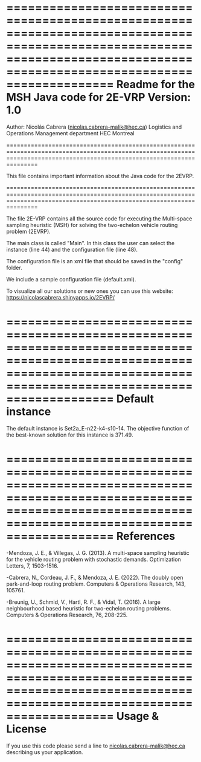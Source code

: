 ===========================================================================================================================================================================
 Readme for the MSH Java code for 2E-VRP
 Version: 1.0
===========================================================================================================================================================================

 Author:       Nicolás Cabrera (nicolas.cabrera-malik@hec.ca)
               Logistics and Operations Management department
               HEC Montreal       

===========================================================================================================================================================================

This file contains important information about the Java code for the 2EVRP.

===========================================================================================================================================================================

The file 2E-VRP contains all the source code for executing the Multi-space sampling heuristic (MSH) for solving the two-echelon vehicle routing problem (2EVRP). 

The main class is called "Main". In this class the user can select the instance (line 44) and the configuration file (line 48).

The configuration file is an xml file that should be saved in the "config" folder. 
 
We include a sample configuration file (default.xml).

To visualize all our solutions or new ones you can use this website: https://nicolascabrera.shinyapps.io/2EVRP/

===========================================================================================================================================================================
Default instance
===========================================================================================================================================================================

The default instance is Set2a_E-n22-k4-s10-14. The objective function of the best-known solution for this instance is 371.49.


===========================================================================================================================================================================
References
===========================================================================================================================================================================

-Mendoza, J. E., & Villegas, J. G. (2013). A multi-space sampling heuristic for the vehicle routing problem with stochastic demands. Optimization Letters, 7, 1503-1516.

-Cabrera, N., Cordeau, J. F., & Mendoza, J. E. (2022). The doubly open park-and-loop routing problem. Computers & Operations Research, 143, 105761.

-Breunig, U., Schmid, V., Hartl, R. F., & Vidal, T. (2016). A large neighbourhood based heuristic for two-echelon routing problems. Computers & Operations Research, 76, 208-225.

===========================================================================================================================================================================
Usage & License
===========================================================================================================================================================================

If you use this code please send a line to nicolas.cabrera-malik@hec.ca describing us your application.
